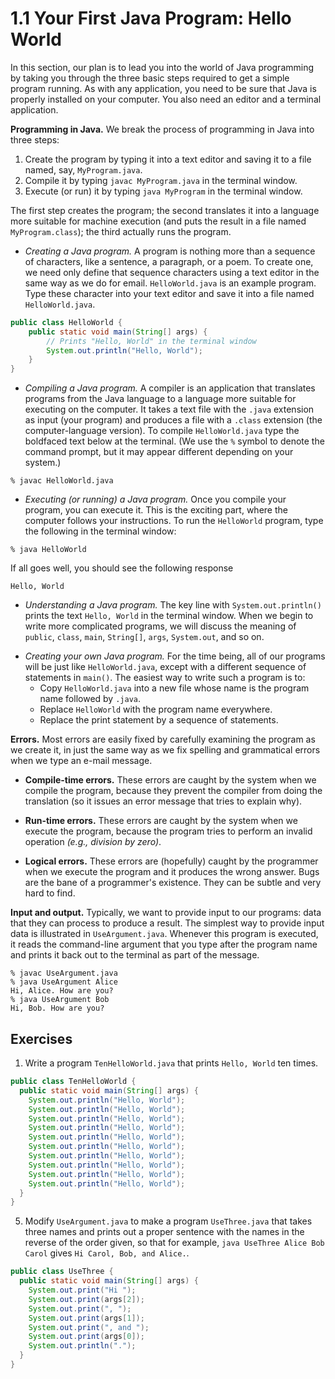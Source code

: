 # 1.1 Your First Java Program: Hello World

In this section, our plan is to lead you into the world of Java programming by taking you through the three basic steps required to get a simple program running. As with any application, you need to be sure that Java is properly installed on your computer. You also need an editor and a terminal application.

**Programming in Java.** We break the process of programming in Java into three steps:

1. Create the program by typing it into a text editor and saving it to a file named, say, `MyProgram.java`.
2. Compile it by typing `javac MyProgram.java` in the terminal window.
3. Execute (or run) it by typing `java MyProgram` in the terminal window.

The first step creates the program; the second translates it into a language more suitable for machine execution (and puts the result in a file named `MyProgram.class`); the third actually runs the program.

- _Creating a Java program._ A program is nothing more than a sequence of characters, like a sentence, a paragraph, or a poem. To create one, we need only define that sequence characters using a text editor in the same way as we do for email. `HelloWorld.java` is an example program. Type these character into your text editor and save it into a file named `HelloWorld.java`.

```java
public class HelloWorld {
    public static void main(String[] args) {
        // Prints "Hello, World" in the terminal window
        System.out.println("Hello, World");
    }
}
```

* _Compiling a Java program._ A compiler is an application that translates programs from the Java language to a language more suitable for executing on the computer. It takes a text file with the `.java` extension as input (your program) and produces a file with a `.class` extension (the computer-language version). To compile `HelloWorld.java` type the boldfaced text below at the terminal. (We use the `%` symbol to denote the command prompt, but it may appear different depending on your system.)

```
% javac HelloWorld.java
```

+ _Executing (or running) a Java program._ Once you compile your program, you can execute it. This is the exciting part, where the computer follows your instructions. To run the `HelloWorld` program, type the following in the terminal window:

```
% java HelloWorld
```
If all goes well, you should see the following response

```
Hello, World
```

- _Understanding a Java program._ The key line with `System.out.println()` prints the text `Hello, World` in the terminal window. When we begin to write more complicated programs, we will discuss the meaning of `public`, `class`, `main`, `String[]`, `args`, `System.out`, and so on.
* _Creating your own Java program._ For the time being, all of our programs will be just like `HelloWorld.java`, except with a different sequence of statements in `main()`. The easiest way to write such a program is to:
  - Copy `HelloWorld.java` into a new file whose name is the program name followed by `.java`.
  * Replace `HelloWorld` with the program name everywhere.
  + Replace the print statement by a sequence of statements.



**Errors.** Most errors are easily fixed by carefully examining the program as we create it, in just the same way as we fix spelling and grammatical errors when we type an e-mail message.
- **Compile-time errors.** These errors are caught by the system when we compile the program, because they prevent the compiler from doing the translation (so it issues an error message that tries to explain why).
* **Run-time errors.** These errors are caught by the system when we execute the program, because the program tries to perform an invalid operation *(e.g., division by zero)*.
+ **Logical errors.** These errors are (hopefully) caught by the programmer when we execute the program and it produces the wrong answer. Bugs are the bane of a programmer's existence. They can be subtle and very hard to find.

**Input and output.** Typically, we want to provide input to our programs: data that they can process to produce a result. The simplest way to provide input data is illustrated in `UseArgument.java`. Whenever this program is executed, it reads the command-line argument that you type after the program name and prints it back out to the terminal as part of the message.

```
% javac UseArgument.java
% java UseArgument Alice
Hi, Alice. How are you?
% java UseArgument Bob
Hi, Bob. How are you?
```

## Exercises
1. Write a program `TenHelloWorld.java` that prints `Hello, World` ten times.
```java
public class TenHelloWorld {
  public static void main(String[] args) {
    System.out.println("Hello, World");
    System.out.println("Hello, World");
    System.out.println("Hello, World");
    System.out.println("Hello, World");
    System.out.println("Hello, World");
    System.out.println("Hello, World");
    System.out.println("Hello, World");
    System.out.println("Hello, World");
    System.out.println("Hello, World");
    System.out.println("Hello, World");
  }
}
```
5. Modify `UseArgument.java` to make a program `UseThree.java` that takes three names and prints out a proper sentence with the names in the reverse of the order given, so that for example, `java UseThree Alice Bob Carol` gives `Hi Carol, Bob, and Alice.`.

```java
public class UseThree {
  public static void main(String[] args) {
    System.out.print("Hi ");
    System.out.print(args[2]);
    System.out.print(", ");
    System.out.print(args[1]);
    System.out.print(", and ");
    System.out.print(args[0]);
    System.out.println(".");
  }
}
```